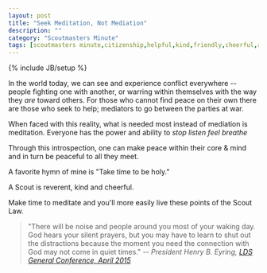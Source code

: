 ```yaml
---
layout: post
title: "Seek Meditation, Not Mediation"
description: ""
category: "Scoutmasters Minute"
tags: [scoutmasters minute,citizenship,helpful,kind,friendly,cheerful,reverent,anatomy of peace,scout law,meditate,peace,conflict]
---
```

{% include JB/setup %}

In the world today, we can see and experience conflict everywhere -- people fighting one with another, or warring within themselves with the way they _are_ toward others. For those who cannot find peace on their own there are those who seek to help; mediators to go between the parties at war.

When faced with this reality, what is needed most instead of mediation is meditation. Everyone has the power and ability to 
    *stop* 
            *listen*
                *feel*
                    *breathe* 

Through this introspection, one can make peace within their core & mind and in turn be peaceful to all they meet.

A favorite hymn of mine is "Take time to be holy."

A Scout is reverent, kind and cheerful.

Make time to meditate and you'll more easily live these points of the Scout Law.

>"There will be noise and people around you most of your waking day. God hears your silent prayers, but you may have to learn to shut out the distractions because the moment you need the connection with God may not come in quiet times."
> _-- President Henry B. Eyring, [LDS General Conference, April 2015](https://www.lds.org/general-conference/2015/04/priesthood-and-personal-prayer?lang=eng)_
